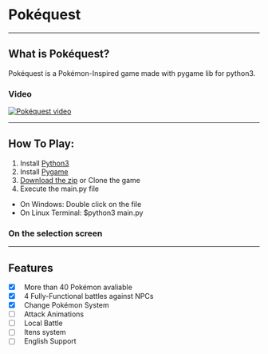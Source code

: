 # Pokéquest

<hr>

## What is Pokéquest?

Pokéquest is a Pokémon-Inspired game made with pygame lib for python3.

### Video

[![Pokéquest video](https://img.youtube.com/vi/8xdGPaMHo5Y/maxresdefault.jpg)](hhttps://www.youtube.com/watch?v=8xdGPaMHo5Y)

<hr>

## How To Play:

1. Install [Python3](https://www.python.org/downloads/)
2. Install [Pygame](https://www.pygame.org/wiki/GettingStarted)
3. [Download the zip](https://github.com/Txiag/Pokequest/archive/master.zip) or Clone the game
4. Execute the main.py file 
- On Windows: Double click on the file
- On Linux Terminal: $python3 main.py

### On the selection screen
<hr>

## Features
- [x] &nbsp; More than 40 Pokémon avaliable
- [x] &nbsp; 4 Fully-Functional battles against NPCs
- [x] &nbsp; Change Pokémon System
- [ ] &nbsp; Attack Animations
- [ ] &nbsp; Local Battle
- [ ] &nbsp; Itens system
- [ ] &nbsp; English Support
